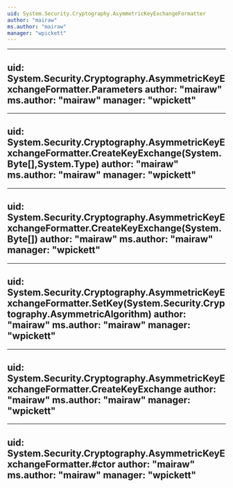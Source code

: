 ```yaml
---
uid: System.Security.Cryptography.AsymmetricKeyExchangeFormatter
author: "mairaw"
ms.author: "mairaw"
manager: "wpickett"
---
```


---
uid: System.Security.Cryptography.AsymmetricKeyExchangeFormatter.Parameters
author: "mairaw"
ms.author: "mairaw"
manager: "wpickett"
---

---
uid: System.Security.Cryptography.AsymmetricKeyExchangeFormatter.CreateKeyExchange(System.Byte[],System.Type)
author: "mairaw"
ms.author: "mairaw"
manager: "wpickett"
---

---
uid: System.Security.Cryptography.AsymmetricKeyExchangeFormatter.CreateKeyExchange(System.Byte[])
author: "mairaw"
ms.author: "mairaw"
manager: "wpickett"
---

---
uid: System.Security.Cryptography.AsymmetricKeyExchangeFormatter.SetKey(System.Security.Cryptography.AsymmetricAlgorithm)
author: "mairaw"
ms.author: "mairaw"
manager: "wpickett"
---

---
uid: System.Security.Cryptography.AsymmetricKeyExchangeFormatter.CreateKeyExchange
author: "mairaw"
ms.author: "mairaw"
manager: "wpickett"
---

---
uid: System.Security.Cryptography.AsymmetricKeyExchangeFormatter.#ctor
author: "mairaw"
ms.author: "mairaw"
manager: "wpickett"
---
